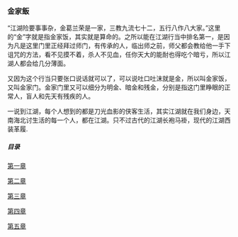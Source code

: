 ### 金家飯
“江湖险要事事杂，金葛兰荣是一家，三教九流七十二，五行八作八大家。”这里的“金”字就是指金家饭，其实就是算命的。之所以能在江湖行当中排名第一，是因为凡是这里门里正经拜过师门，有传承的人，临出师之前，师父都会教给他一手下诅咒的方法，看不见摸不着，杀人不见血，任你天大的能耐也得吃个暗亏，所以江湖人都会给几分薄面。

又因为这个行当只要张口说话就可以了，可以说吐口吐沫就是金，所以叫金家饭，又叫金家门。金家门里又可以细分为明金、暗金和残金，分别是指这门里睁眼的正常人，盲人和先天有残疾的人。

一说到江湖，每个人想到的都是刀光血影的侠客生活，其实江湖就在我们身边，天南海北讨生活的每一个人，都在江湖。只不过古代的江湖长袍马褂，现代的江湖西装革履.

##### 目录
[第一章](第一章.md)

[第二章](第二章.md)

[第三章](第三章.md)

[第四章](第四章.md)

[第五章](第五章.md)

